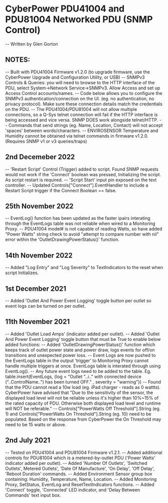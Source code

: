 # CyberPower PDU41004 and PDU81004 Networked PDU (SNMP Control)
-- Written by Glen Gorton

## NOTES:
-- Built with PDU41004 Firmware v1.2.0 (to upgrade firmware, use the CyberPower Upgrade and Configuration Utility, or USB)
-- SNMPv3 Controls & Queries: you will need to browse to the HTTP interface of the PDU, select System->Network Service->SNMPv3. Allow Access and set up Access Control accounts/names.
-- Code below allows you to configure the SNMPv3 authentication/connection on the UI. (eg. no authentication, no privacy protocol). Make sure these connection details match the credentials on the PDU.
-- The PDU41004/PDU81004 will not allow multiple connections, so a Q-Sys telnet connection will fail if the HTTP interface is being accessed and vice versa. SNMP DOES work alongside telnet/HTTP.
-- Commands that send strings (eg. Name, Location, Contact) will not accept 'spaces' between words/characters.
-- ENVIROSENSOR Temperature and Humidity cannot be obtained via telnet commands in firmware v1.2.0. (Requires SNMP v1 or v3 queries/traps)

## 2nd Decemeber 2022
-- 'Restart Script' Control (Trigger) added to script. Found SNMP requests would not work if the 'Connect' boolean was pressed, Initializing the script. As script restart is required.
-- 'Script Start' input pin exposed on the text controller.
-- Updated Controls["Connect"].EventHandler to include a Restart Script trigger if the Connect Boolean == false.

## 25th November 2022
-- EventLog() function has been updated as the faster ipairs interating through the EventLogs table was not reliable when wired to a Monitoring Proxy.
-- PDU41004 model# is not capable of reading Watts, so have added "Power Watts" string check to avoid "attempt to compare number with nil" error within the 'OutletDrawingPowerStatus()' function.

## 14th November 2022
-- Added "Log Entry" and "Log Severity" to TextIndicators to the reset when script Initializes.

## 1st December 2021
-- Added 'Outlet And Power Event Logging' toggle button per outlet so event logs can be turned on per outlet.

## 11th November 2021
-- Added 'Outlet Load Amps' (indicator added per outlet).
-- Added 'Outlet And Power Event Logging' toggle button that must be True to enable below added functions:
-- Added 'OutletDrawingPowerStatus()' function which keeps track of outlet power state and power draw, logs events for off/on transitions and unexpected power loss.
-- Event Logs are now pushed to the EventLogs table in the output 'trigger' to Monitoring Proxy cannot handle multiple triggers at once. EventLogs table is interated through using EventLog().
-- Any future event logs need to be added to the table. Eg. table.insert(EventLogs, {log = "Outlet "..i.." with connected device ("..ControlName..") has been turned OFF." , severity = "warning"})
-- Found that the PDU cannot read a 10w load (eg. iPad charger - reads as 0 wattts). CyberPower have advised that "Due to the sensitivity of the sensor, the displayed load level will not be reliable unless it's higher than 10%~15% of the rated capacity of PDU. Otherwise both displayed load level and runtime will NOT be referable."
-- Controls["PowerWatts Off Threshold"].String (eg. 1) and Controls["PowerWatts On Threshold"].String (eg. 10) need to be populated. Based on the response from CyberPower the On Threshold may need to be 15 watts or above.

## 2nd July 2021
-- Tested on PDU41004 and PDU81004 Firmware v1.2.1.
-- Added additional controls for PDU81004 which is a metered-by-outlet PDU ('Power Watts' indicator added per outlet).
-- Added 'Number Of Outlets', 'Switched Outlets', Metered Outlets', 'Date Of Manufacture', 'On Delay', 'Off Delay', 'Reboot Duration' commands.
-- Added Environment Sensor group box containing: Humidity, Temperature, Name, Location.
-- Added Monitoring Proxy, SetStatus, EventLog and ResetTextIndicators functions.
-- Added 'Connect' toggle, 'Connected' LED indicator, and 'Delay Between Commands' text input box.